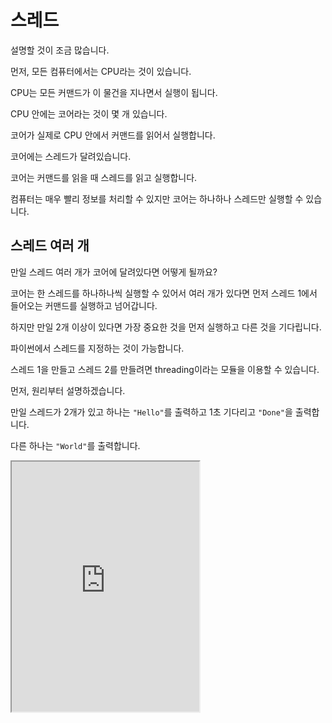 # 스레드

설명할 것이 조금 많습니다.

먼저, 모든 컴퓨터에서는 CPU라는 것이 있습니다.

CPU는 모든 커맨드가 이 물건을 지나면서 실행이 됩니다.

CPU 안에는 코어라는 것이 몇 개 있습니다.

코어가 실제로 CPU 안에서 커맨드를 읽어서 실행합니다.

코어에는 스레드가 달려있습니다.

코어는 커맨드를 읽을 때 스레드를 읽고 실행합니다.

컴퓨터는 매우 빨리 정보를 처리할 수 있지만 코어는 하나하나 스레드만 실행할 수 있습니다.

## 스레드 여러 개

만일 스레드 여러 개가 코어에 달려있다면 어떻게 될까요?

코어는 한 스레드를 하나하나씩 실행할 수 있어서 여러 개가 있다면 먼저 스레드 1에서 들어오는 커맨드를 실행하고 넘어갑니다.

하지만 만일 2개 이상이 있다면 가장 중요한 것을 먼저 실행하고 다른 것을 기다립니다.

파이썬에서 스레드를 지정하는 것이 가능합니다.

스레드 1을 만들고 스레드 2를 만들려면 threading이라는 모듈을 이용할 수 있습니다.

먼저, 원리부터 설명하겠습니다.

만일 스레드가 2개가 있고 하나는 `"Hello"`를 출력하고 1초 기다리고 `"Done"`을 출력합니다.

다른 하나는 `"World"`를 출력합니다.

<iframe
  loading="lazy" title="Python Playground" src="https://trinket.io/embed/python3/cf48124315" height="400" />

만일 thread 1을 실행하고 thread 2를 실행하면 `Hello done World`가 출력됩니다.

그 이유는 아직 스레드를 1에서만 실행하고 있기 때문입니다.

모든 작업은 하나씩 실행을 해야 합니다.

하지만 `threading` 모듈을 이용하여 다른 스레드를 만든다면 먼저 thread 1이 실행되고 1초 기다릴 때 코어는 thread 2를 실행합니다. 그러면 매우 효율적입니다.

또한, 만일 한 스레드에서 버그나 문제가 있다면 그 스레드에 있는 코드는 멈추지만 다른 스레드에 있는 코드는 계속 실행이 됩니다.

## 파이썬 threading

1. 파이썬 모듈 `threading`을 가지고 옵니다. 다음에, `time`도 가지고 옵니다.
2. 그리고 thread 1과 thread 2 함수를 만들겠습니다.
3. 그리고 스레드를 만들겠습니다.

밑의 코드는 `threading.Thread()` 메서드를 사용하여 스레드를 만들고 함수를 입력합니다.

함수가 매개변수일 때는 `()`를 사용하지 않습니다.

`()`를 사용할 수 없으니 `args` 안에 매개변수 튜플을 사용할 수 있습니다.

`start()` 메서드를 사용하여 스레드를 실행시킬 수 있습니다.

`start()`를 실행하지 않는다면 thread 1은 실행되지 않고 스레드의 수(`active_count()`)도 1입니다.

만일 `start()`를 사용한다면 thread 1은 실행이 됩니다.

<iframe
  loading="lazy" title="Python Playground" src="https://trinket.io/embed/python3/a21ef7102c" height="400" />

## 파이썬에서 조금 더 복잡한 스레드 예시

이제 조금 더 복잡한 스레드 예시를 관찰하겠습니다.

위의 예시를 실행하면 다음과 같은 순서로 실행이 됩니다.

1. 첫 번째 스레드 (파일의 코드가 실행되는 곳)에서 `mainThread`를 만듭니다.
2. 다음에 thread1 함수를 실행합니다.
3. `Hello`를 출력하고 1초 기다립니다.
4. 코어에서 1초 시간이 있으니 바로 `threading.active_count()`를 실행합니다.
5. 다음에 첫 번째 스레드에 있는 `time.sleep(1)` 메서드를 실행합니다.
6. 다음에 `"Finally"`를 출력합니다. 그 이유는 0.95가 1보다 더 작기 때문입니다.
7. 첫 번째 스레드에 있는 코드를 다 실행했으니 이제 스레드 2에 있는 `Done!` 과 0.9초 기다리고 `Now It is Really Done!` 을 출력합니다.

<iframe
  loading="lazy" title="Python Playground" src="https://trinket.io/embed/python3/d14f421fa3" height="400" />

## .join 메서드

`asyncio`에서 배웠듯이 `await` 키워드는 `async` 함수가 끝날 때까지 기다립니다.

비슷하게 스레드에서도.

`join()` 메서드를 사용하면 스레드에 있는 코드가 끝날 때까지 기다립니다.

밑의 코드는 5 스텝까지 같지만 `mainThread.join()` 메서드가 있어 `Done!` 과 `Now It is Really Done!` 이 먼저 출력이 되고 `Finally!` 가 출력이 됩니다.

<iframe
  loading="lazy" title="Python Playground" src="https://trinket.io/embed/python3/4b10ddd953" height="400" />

## 데이먼 (daemon)

데이먼은 배경에서 실행되는 스레드를 뜻합니다.

파이썬에서는 프로그램이 끝나면 바로 끝나는 스레드를 뜻합니다.

만일 데이먼 스레드가 있다면 다른 스레드가 다 멈출 때까지 기다리고 바로 없어집니다.

마지막으로 실행이 되는 스레드를 뜻합니다.

데이먼 스레드는 처음에 스레드를 만들 떼 선정할 수 있습니다.

```py
mainThread = threading.Thread(target = mainFunc, daemon = True)
```

스레드가 데이먼 스레드인지 확인하는 방법은 `daemon` 키를 사용하는 방법이 있습니다.

```py
mainThread = threading.Thread(target = mainFunc, daemon = True)
print(mainThread.daemon) # True가 출력됩니다
```

스레드를 나중에 데이먼으로 바꾸는 것도 가능하지만 스레드가 실행하고 있으면 안 됩니다.

```py
mainThread.setDaemon(True)
```

<iframe
  loading="lazy" title="Python Playground" src="https://trinket.io/embed/python3/4f89284925" height="400" />
